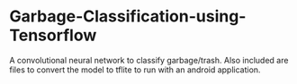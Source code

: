 # Garbage-Classification-using-Tensorflow
A convolutional neural network to classify garbage/trash.
Also included are files to convert the model to tflite to run with an android application.
